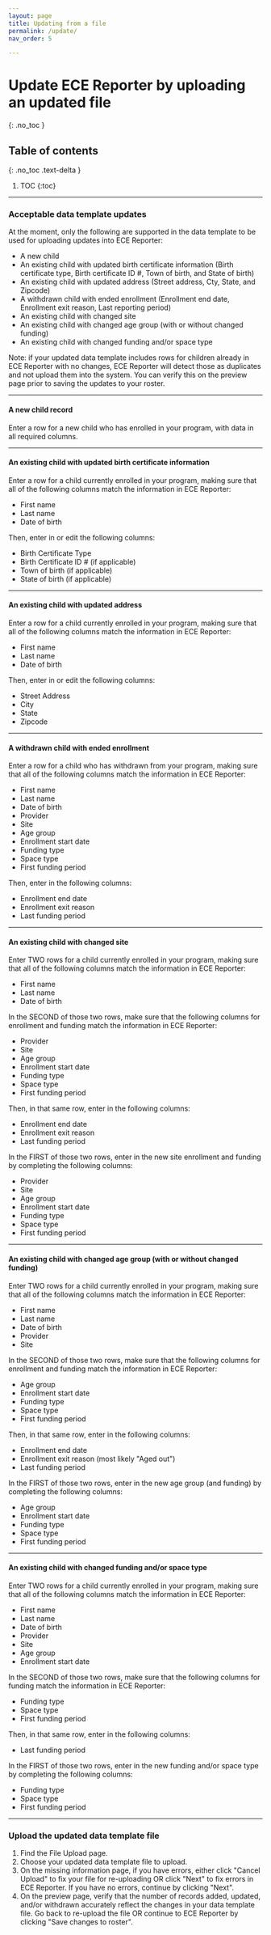 ```yaml
---
layout: page
title: Updating from a file
permalink: /update/
nav_order: 5

---
```




# Update ECE Reporter by uploading an updated file
{: .no_toc }

## Table of contents
{: .no_toc .text-delta }

1. TOC
{:toc}


---  


### Acceptable data template updates
At the moment, only the following are supported in the data template to be used for uploading updates into ECE Reporter:
- A new child
- An existing child with updated birth certificate information (Birth certificate type, Birth certificate ID #, Town of birth, and State of birth)
- An existing child with updated address (Street address, Cty, State, and Zipcode)
- A withdrawn child with ended enrollment (Enrollment end date, Enrollment exit reason, Last reporting period)
- An existing child with changed site
- An existing child with changed age group (with or without changed funding)
- An existing child with changed funding and/or space type

Note: if your updated data template includes rows for children already in ECE Reporter with no changes, ECE Reporter will detect those as duplicates and not upload them into the system. You can verify this on the preview page prior to saving the updates to your roster. 

---
  
#### A new child record
Enter a row for a new child who has enrolled in your program, with data in all required columns.
  
---

#### An existing child with updated birth certificate information
Enter a row for a child currently enrolled in your program, making sure that all of the following columns match the information in ECE Reporter:
- First name
- Last name
- Date of birth

Then, enter in or edit the following columns:
- Birth Certificate Type
- Birth Certificate ID # (if applicable)
- Town of birth (if applicable)
- State of birth (if applicable)

---

#### An existing child with updated address
Enter a row for a child currently enrolled in your program, making sure that all of the following columns match the information in ECE Reporter:
- First name
- Last name
- Date of birth

Then, enter in or edit the following columns:
- Street Address
- City
- State
- Zipcode

---
  
#### A withdrawn child with ended enrollment
Enter a row for a child who has withdrawn from your program, making sure that all of the following columns match the information in ECE Reporter:
- First name
- Last name
- Date of birth
- Provider 
- Site
- Age group
- Enrollment start date
- Funding type
- Space type
- First funding period

Then, enter in the following columns:
- Enrollment end date
- Enrollment exit reason
- Last funding period

---
  
#### An existing child with changed site
Enter TWO rows for a child currently enrolled in your program, making sure that all of the following columns match the information in ECE Reporter:
- First name
- Last name
- Date of birth

In the SECOND of those two rows, make sure that the following columns for enrollment and funding match the information in ECE Reporter:
- Provider 
- Site
- Age group
- Enrollment start date
- Funding type
- Space type
- First funding period

Then, in that same row, enter in the following columns: 
- Enrollment end date
- Enrollment exit reason
- Last funding period

In the FIRST of those two rows, enter in the new site enrollment and funding by completing the following columns: 
- Provider 
- Site
- Age group
- Enrollment start date
- Funding type
- Space type
- First funding period

---

#### An existing child with changed age group (with or without changed funding)
Enter TWO rows for a child currently enrolled in your program, making sure that all of the following columns match the information in ECE Reporter:
- First name
- Last name
- Date of birth
- Provider 
- Site

In the SECOND of those two rows, make sure that the following columns for enrollment and funding match the information in ECE Reporter:
- Age group
- Enrollment start date
- Funding type
- Space type
- First funding period

Then, in that same row, enter in the following columns: 
- Enrollment end date
- Enrollment exit reason (most likely "Aged out")
- Last funding period

In the FIRST of those two rows, enter in the new age group (and funding) by completing the following columns: 
- Age group
- Enrollment start date
- Funding type
- Space type
- First funding period

---

#### An existing child with changed funding and/or space type
Enter TWO rows for a child currently enrolled in your program, making sure that all of the following columns match the information in ECE Reporter:
- First name
- Last name
- Date of birth
- Provider 
- Site
- Age group
- Enrollment start date

In the SECOND of those two rows, make sure that the following columns for funding match the information in ECE Reporter:
- Funding type
- Space type
- First funding period

Then, in that same row, enter in the following columns: 
- Last funding period

In the FIRST of those two rows, enter in the new funding and/or space type by completing the following columns: 
- Funding type
- Space type
- First funding period


---


### Upload the updated data template file
1. Find the File Upload page.
2. Choose your updated data template file to upload. 
3. On the missing information page, if you have errors, either click "Cancel Upload" to fix your file for re-uploading OR click "Next" to fix errors in ECE Reporter. If you have no errors, continue by clicking "Next". 
4. On the preview page, verify that the number of records added, updated, and/or withdrawn accurately reflect the changes in your data template file. Go back to re-upload the file OR continue to ECE Reporter by clicking "Save changes to roster".

